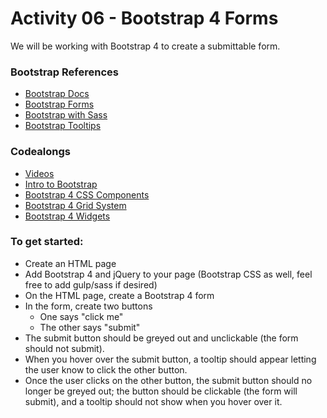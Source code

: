 # Activity 06 - Bootstrap 4 Forms

We will be working with Bootstrap 4 to create a submittable form.

### Bootstrap References
- [Bootstrap Docs](https://getbootstrap.com/docs/4.3/getting-started/introduction/)
- [Bootstrap Forms](https://getbootstrap.com/docs/4.0/components/forms/)
- [Bootstrap with Sass](https://getbootstrap.com/docs/4.3/getting-started/theming/#sass)
- [Bootstrap Tooltips](https://getbootstrap.com/docs/4.3/components/tooltips/)

### Codealongs
- [Videos](https://canvas.uw.edu/courses/1304085/pages/lesson-06a-codealong?module_item_id=9642140)
- [Intro to Bootstrap](https://codepen.io/akatz6/pen/pmgZPY?editors=1000#0)
- [Bootstrap 4 CSS Components](https://codepen.io/akatz6/pen/vwLaPR?editors=1000#0)
- [Bootstrap 4 Grid System](https://codepen.io/akatz6/pen/xNdXBE?editors=1000#0)
- [Bootstrap 4 Widgets](https://codepen.io/akatz6/pen/ZNQMMy?editors=1000)

### To get started:
- Create an HTML page
- Add Bootstrap 4 and jQuery to your page (Bootstrap CSS as well, feel free to add gulp/sass if desired)
- On the HTML page, create a Bootstrap 4 form
- In the form, create two buttons
	- One says "click me"
	- The other says "submit"
- The submit button should be greyed out and unclickable (the form should not submit).
- When you hover over the submit button, a tooltip should appear letting the user know to click the other button.
- Once the user clicks on the other button, the submit button should no longer be greyed out; the button should be clickable (the form will submit), and a tooltip should not show when you hover over it.